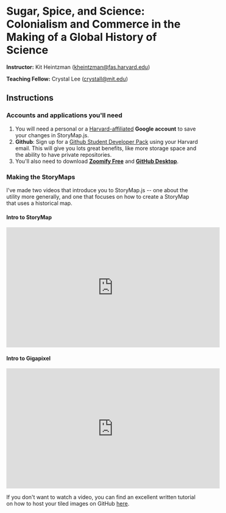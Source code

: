 # Sugar, Spice, and Science: Colonialism and Commerce in the Making of a Global History of Science

**Instructor:** Kit Heintzman (<kheintzman@fas.harvard.edu>)

**Teaching Fellow:** Crystal Lee (<crystall@mit.edu>) 

## Instructions 

### Accounts and applications you'll need 
1. You will need a personal or a [Harvard-affiliated](https://www.seas.harvard.edu/sites/default/files/files/Education%20and%20Teaching%20Policies/Google%20Harvard%20account%20setup.pdf) **Google account** to save your changes in StoryMap.js. 
2. **Github**: Sign up for a [Github Student Developer Pack](https://education.github.com/pack) using your Harvard email. This will give you lots great benefits, like more storage space and the ability to have private repositories. 
3. You'll also need to download [**Zoomify Free**](http://www.zoomify.com/free.htm) and [**GitHub Desktop**](https://desktop.github.com/). 

### Making the StoryMaps 

I've made two videos that introduce you to StoryMap.js -- one about the utility more generally, and one that focuses on how to create a StoryMap that uses a historical map. 

#### Intro to StoryMap 

<iframe width="560" height="315" src="https://www.youtube.com/embed/wZjAc8_VOaY" frameborder="0" allow="accelerometer; autoplay; encrypted-media; gyroscope; picture-in-picture" allowfullscreen></iframe>

#### Intro to Gigapixel 

<iframe width="560" height="315" src="https://www.youtube.com/embed/zfhouzPCYBA" frameborder="0" allow="accelerometer; autoplay; encrypted-media; gyroscope; picture-in-picture" allowfullscreen></iframe>

If you don't want to watch a video, you can find an excellent written tutorial on how to host your tiled images on GitHub [here](https://github.com/NUKnightLab/StoryMapJS/blob/master/GITHUB_HOSTING/GITHUB_HOSTING.md). 
